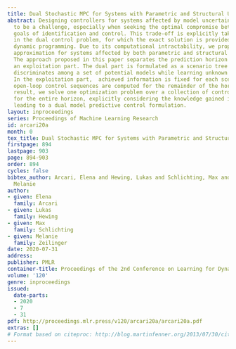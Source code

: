 ```yaml
---
title: Dual Stochastic MPC for Systems with Parametric and Structural Uncertainty
abstract: Designing controllers for systems affected by model uncertainty can prove
  to be a challenge, especially when seeking the optimal compromise between the conflicting
  goals of identification and control. This trade-off is explicitly taken into account
  in the dual control problem, for which the exact solution is provided by stochastic
  dynamic programming. Due to its computational intractability, we propose a sampling-based
  approximation for systems affected by both parametric and structural model uncertainty.
  The approach proposed in this paper separates the prediction horizon in a dual and
  an exploitation part. The dual part is formulated as a scenario tree that actively
  discriminates among a set of potential models while learning unknown parameters.
  In the exploitation part,  achieved information is fixed for each scenario, and
  open-loop control sequences are computed for the remainder of the horizon. As a
  result, we solve one optimization problem over a collection of control sequences
  for the entire horizon, explicitly considering the knowledge gained in each scenario,
  leading to a dual model predictive control formulation.
layout: inproceedings
series: Proceedings of Machine Learning Research
id: arcari20a
month: 0
tex_title: Dual Stochastic MPC for Systems with Parametric and Structural Uncertainty
firstpage: 894
lastpage: 903
page: 894-903
order: 894
cycles: false
bibtex_author: Arcari, Elena and Hewing, Lukas and Schlichting, Max and Zeilinger,
  Melanie
author:
- given: Elena
  family: Arcari
- given: Lukas
  family: Hewing
- given: Max
  family: Schlichting
- given: Melanie
  family: Zeilinger
date: 2020-07-31
address: 
publisher: PMLR
container-title: Proceedings of the 2nd Conference on Learning for Dynamics and Control
volume: '120'
genre: inproceedings
issued:
  date-parts:
  - 2020
  - 7
  - 31
pdf: http://proceedings.mlr.press/v120/arcari20a/arcari20a.pdf
extras: []
# Format based on citeproc: http://blog.martinfenner.org/2013/07/30/citeproc-yaml-for-bibliographies/
---
```


